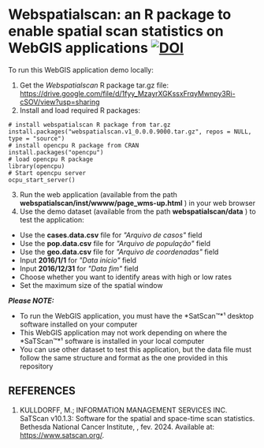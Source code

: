 # Webspatialscan: an R package to enable spatial scan statistics on WebGIS applications  [![DOI](https://zenodo.org/badge/786540545.svg)](https://zenodo.org/doi/10.5281/zenodo.11036381)

To run this WebGIS application demo locally:
1. Get the *Webspatialscan* R package tar.gz file: https://drive.google.com/file/d/1fyy_MzayrXGKssxFrqyMwnpy3Ri-cSOV/view?usp=sharing
2. Install and load required R packages:
```
# install webspatialscan R package from tar.gz
install.packages("webspatialscan.v1_0.0.0.9000.tar.gz", repos = NULL, type = "source")
# install opencpu R package from CRAN
install.packages("opencpu")
# load opencpu R package
library(opencpu)
# Start opencpu server
ocpu_start_server()
```
3. Run the web application (available from the path __webspatialscan/inst/wwww/page_wms-up.html__ ) in your web browser
4. Use the demo dataset (available from the path __webspatialscan/data__ ) to test the application:
* Use the __cases.data.csv__ file for *"Arquivo de casos"* field
* Use the __pop.data.csv__ file for *"Arquivo de população"* field
* Use the __geo.data.csv__ file for *"Arquivo de coordenadas"* field
* Input __2016/1/1__ for *"Data início"* field
* Input __2016/12/31__  for *"Data fim"* field
* Choose whether you want to identify areas with high or low rates
* Set the maximum size of the spatial window

***Please NOTE:***
* To run the WebGIS application, you must have the *SatScan™*¹ desktop software installed on your computer
* This WebGIS application may not work depending on where the *SaTScan™*¹ software is installed in your local computer 
* You can use other dataset to test this application, but the data file must follow the same structure and format as the one provided in this repository 

## REFERENCES ##
1. KULLDORFF, M.; INFORMATION MANAGEMENT SERVICES INC. SaTScan v10.1.3: Software for the spatial and space-time scan statistics. Bethesda National Cancer Institute, , fev. 2024. Available at: <https://www.satscan.org/>.
